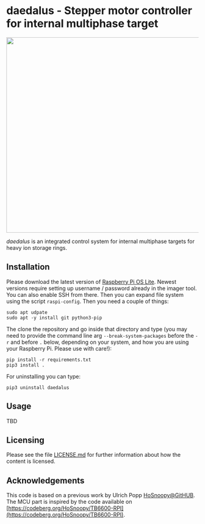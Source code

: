 # daedalus - Stepper motor controller for internal multiphase target

<div style="margin-left:auto;margin-right:auto;text-align:center">
<img src="https://raw.githubusercontent.com/xaratustrah/daedalus/master/rsrc/daedalus.jpg" width="512">
</div>

*daedalus* is an integrated control system for internal multiphase targets for heavy ion storage rings.

## Installation
Please download the latest version of [Raspberry Pi OS Lite](https://www.raspberrypi.com/software/). Newest versions require setting up username / password already in the imager tool. You can also enable SSH from there. Then you can expand file system using the script `raspi-config`. Then you need a couple of things:

```
sudo apt udpate
sudo apt -y install git python3-pip
```

The clone the repository and go inside that directory and type (you may need to provide the command line arg `--break-system-packages` before the `-r` and before `.` below, depending on your system, and how you are using your Raspberry Pi. Please use with care!):

```
pip install -r requirements.txt
pip3 install .
```

For uninstalling you can type:

```
pip3 uninstall daedalus
```


## Usage

TBD

## Licensing

Please see the file [LICENSE.md](./LICENSE.md) for further information about how the content is licensed.

## Acknowledgements

This code is based on a previous work by Ulrich Popp [HoSnoopy@GitHUB](https://codeberg.org/HoSnoopy). The MCU part is inspired by the code available on [https://codeberg.org/HoSnoopy/TB6600-RPI](https://codeberg.org/HoSnoopy/TB6600-RPI).
